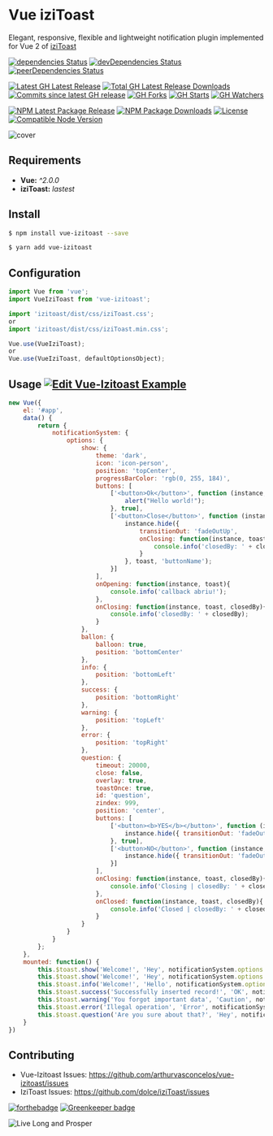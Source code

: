 # Vue iziToast

Elegant, responsive, flexible and lightweight notification plugin implemented for Vue 2 of [iziToast](https://github.com/dolce/iziToast)

[![dependencies Status](https://david-dm.org/arthurvasconcelos/vue-izitoast/status.svg?style=flat-square)](https://david-dm.org/arthurvasconcelos/vue-izitoast) 
[![devDependencies Status](https://david-dm.org/arthurvasconcelos/vue-izitoast/dev-status.svg?style=flat-square)](https://david-dm.org/arthurvasconcelos/vue-izitoast?type=dev) 
[![peerDependencies Status](https://david-dm.org/arthurvasconcelos/vue-izitoast/peer-status.svg?style=flat-square)](https://david-dm.org/arthurvasconcelos/vue-izitoast?type=peer)

[![Latest GH Latest Release](https://img.shields.io/github/release/arthurvasconcelos/vue-izitoast.svg?style=flat-square)](https://github.com/arthurvasconcelos/vue-izitoast/releases/latest)
[![Total GH Latest Release Downloads](https://img.shields.io/github/downloads/arthurvasconcelos/vue-izitoast/latest/total.svg?style=flat-square)](https://github.com/arthurvasconcelos/vue-izitoast/releases/latest)
[![Commits since latest GH release](https://img.shields.io/github/commits-since/arthurvasconcelos/vue-izitoast/latest.svg?style=flat-square)](https://github.com/arthurvasconcelos/vue-izitoast/commits/master)
[![GH Forks](https://img.shields.io/github/forks/arthurvasconcelos/vue-izitoast.svg?style=flat-square)](https://github.com/arthurvasconcelos/vue-izitoast/network)
[![GH Starts](https://img.shields.io/github/stars/arthurvasconcelos/vue-izitoast.svg?style=flat-square)](https://github.com/arthurvasconcelos/vue-izitoast/stargazers)
[![GH Watchers](https://img.shields.io/github/watchers/arthurvasconcelos/vue-izitoast.svg?style=flat-square)](https://github.com/arthurvasconcelos/vue-izitoast/watchers)

[![NPM Latest Package Release](https://img.shields.io/npm/v/vue-izitoast.svg?style=flat-square)](https://www.npmjs.com/package/vue-izitoast)
[![NPM Package Downloads](https://img.shields.io/npm/dt/vue-izitoast.svg?style=flat-square)](https://www.npmjs.com/package/vue-izitoast)
[![License](https://img.shields.io/github/license/arthurvasconcelos/vue-izitoast.svg?style=flat-square)](https://github.com/arthurvasconcelos/vue-izitoast/blob/master/LICENSE)
[![Compatible Node Version](https://img.shields.io/node/v/vue-izitoast.svg?style=flat-square)](https://github.com/arthurvasconcelos/vue-izitoast/blob/master/package.json#L36)

![cover](http://i.imgur.com/NKk7Rxm.png)

## Requirements

- **Vue:** _^2.0.0_
- **iziToast:** _lastest_

## Install
```sh
$ npm install vue-izitoast --save

$ yarn add vue-izitoast
```

## Configuration

```javascript
import Vue from 'vue';
import VueIziToast from 'vue-izitoast';

import 'izitoast/dist/css/iziToast.css';
or
import 'izitoast/dist/css/iziToast.min.css';

Vue.use(VueIziToast);
or
Vue.use(VueIziToast, defaultOptionsObject);
```

## Usage [![Edit Vue-Izitoast Example](https://codesandbox.io/static/img/play-codesandbox.svg)](https://codesandbox.io/s/8l1y3mn8rl)

```javascript
new Vue({
    el: '#app',
    data() {
        return {
            notificationSystem: {
                options: {
                    show: {
                        theme: 'dark',
                        icon: 'icon-person',
                        position: 'topCenter',
                        progressBarColor: 'rgb(0, 255, 184)',
                        buttons: [
                            ['<button>Ok</button>', function (instance, toast) {
                                alert("Hello world!");
                            }, true],
                            ['<button>Close</button>', function (instance, toast) {
                                instance.hide({
                                    transitionOut: 'fadeOutUp',
                                    onClosing: function(instance, toast, closedBy){
                                        console.info('closedBy: ' + closedBy);
                                    }
                                }, toast, 'buttonName');
                            }]
                        ],
                        onOpening: function(instance, toast){
                            console.info('callback abriu!');
                        },
                        onClosing: function(instance, toast, closedBy){
                            console.info('closedBy: ' + closedBy);
                        }
                    },
                    ballon: {
                        balloon: true,
                        position: 'bottomCenter'
                    },
                    info: {
                        position: 'bottomLeft'
                    },
                    success: {
                        position: 'bottomRight'
                    },
                    warning: {
                        position: 'topLeft'
                    },
                    error: {
                        position: 'topRight'
                    },
                    question: {
                        timeout: 20000,
                        close: false,
                        overlay: true,
                        toastOnce: true,
                        id: 'question',
                        zindex: 999,
                        position: 'center',
                        buttons: [
                            ['<button><b>YES</b></button>', function (instance, toast) {
                                instance.hide({ transitionOut: 'fadeOut' }, toast, 'button');
                            }, true],
                            ['<button>NO</button>', function (instance, toast) {
                                instance.hide({ transitionOut: 'fadeOut' }, toast, 'button');
                            }]
                        ],
                        onClosing: function(instance, toast, closedBy){
                            console.info('Closing | closedBy: ' + closedBy);
                        },
                        onClosed: function(instance, toast, closedBy){
                            console.info('Closed | closedBy: ' + closedBy);
                        }
                    }
                }
            }
        };
    },
    mounted: function() {
        this.$toast.show('Welcome!', 'Hey', notificationSystem.options.show);
        this.$toast.show('Welcome!', 'Hey', notificationSystem.options.ballon);
        this.$toast.info('Welcome!', 'Hello', notificationSystem.options.info);
        this.$toast.success('Successfully inserted record!', 'OK', notificationSystem.options.success);
        this.$toast.warning('You forgot important data', 'Caution', notificationSystem.options.warning);
        this.$toast.error('Illegal operation', 'Error', notificationSystem.options.error);
        this.$toast.question('Are you sure about that?', 'Hey', notificationSystem.options.question);
    }
})
```

## Contributing
- Vue-Izitoast Issues: https://github.com/arthurvasconcelos/vue-izitoast/issues
- IziToast Issues: https://github.com/dolce/iziToast/issues

[![forthebadge](http://forthebadge.com/images/badges/built-with-love.svg)](http://forthebadge.com) [![Greenkeeper badge](https://badges.greenkeeper.io/arthurvasconcelos/vue-izitoast.svg)](https://greenkeeper.io/)

![Live Long and Prosper](http://i.imgur.com/wtGmSKO.png)